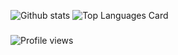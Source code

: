 
![Github stats](https://github-readme-stats.vercel.app/api?username=yesmishgan&theme=cobalt&show_icons=true&count_private=true)
![Top Languages Card](https://github-readme-stats.vercel.app/api/top-langs/?username=yesmishgan&layout=compact)
###
![Profile views](https://gpvc.arturio.dev/yesmishgan)
